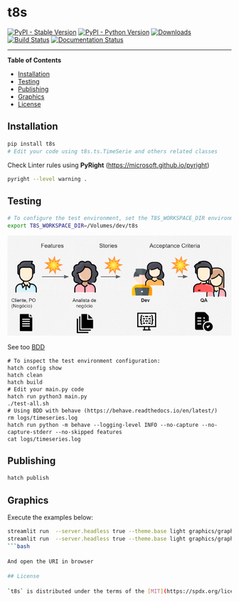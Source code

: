# t8s

[![PyPI - Stable Version](https://img.shields.io/pypi/v/t8s.svg)](https://pypi.org/project/t8s)
[![PyPI - Python Version](https://img.shields.io/pypi/pyversions/t8s.svg)](https://pypi.org/project/t8s)
[![Downloads](https://img.shields.io/pypi/dm/t8s)](https://pypistats.org/packages/t8s)
[![Build Status](https://github.com/joao-parana/t8s/actions/workflows/test.yml/badge.svg)](https://github.com/joao-parana/t8s/actions)
[![Documentation Status](https://readthedocs.org/projects/t8s/badge/?version=latest)](https://t8s.readthedocs.io/en/latest/?badge=latest)

-----

**Table of Contents**

- [Installation](#installation)
- [Testing](#testing)
- [Publishing](#publishing)
- [Graphics](#graphics)
- [License](#license)

## Installation

```bash
pip install t8s
# Edit your code using t8s.ts.TimeSerie and others related classes
```

Check Linter rules using **PyRight** (https://microsoft.github.io/pyright)

```bash
pyright --level warning .
```

## Testing

```bash
# To configure the test environment, set the T8S_WORKSPACE_DIR environment variable, for example:
export T8S_WORKSPACE_DIR=/Volumes/dev/t8s
```

![BDD](docs/bdd.png)

See too [BDD](docs/behave.md)

```batch
# To inspect the test environment configuration:
hatch config show
hatch clean
hatch build
# Edit your main.py code
hatch run python3 main.py
./test-all.sh
# Using BDD with behave (https://behave.readthedocs.io/en/latest/)
rm logs/timeseries.log
hatch run python -m behave --logging-level INFO --no-capture --no-capture-stderr --no-skipped features
cat logs/timeseries.log
```

## Publishing

```bash
hatch publish
```

## Graphics

Execute the examples below:

```bash
streamlit run  --server.headless true --theme.base light graphics/graph-01.py
streamlit run  --server.headless true --theme.base light graphics/graph-02.py
```bash

And open the URI in browser

## License

`t8s` is distributed under the terms of the [MIT](https://spdx.org/licenses/MIT.html) license.
